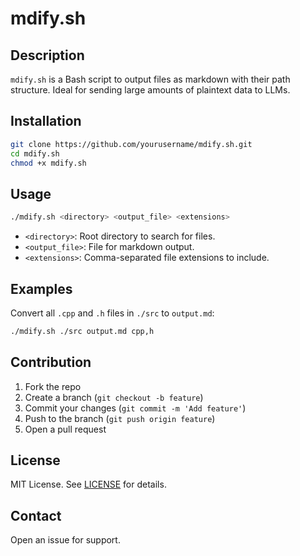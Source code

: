 # mdify.sh

## Description

`mdify.sh` is a Bash script to output files as markdown with their path structure. Ideal for sending large amounts of plaintext data to LLMs.

## Installation

```bash
git clone https://github.com/yourusername/mdify.sh.git
cd mdify.sh
chmod +x mdify.sh
```

## Usage

```bash
./mdify.sh <directory> <output_file> <extensions>
```

- `<directory>`: Root directory to search for files.
- `<output_file>`: File for markdown output.
- `<extensions>`: Comma-separated file extensions to include.

## Examples

Convert all `.cpp` and `.h` files in `./src` to `output.md`:

```bash
./mdify.sh ./src output.md cpp,h
```

## Contribution

1. Fork the repo
2. Create a branch (`git checkout -b feature`)
3. Commit your changes (`git commit -m 'Add feature'`)
4. Push to the branch (`git push origin feature`)
5. Open a pull request

## License

MIT License. See [LICENSE](LICENSE) for details.

## Contact

Open an issue for support.